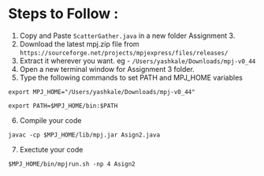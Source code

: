 # Steps to Follow :

1. Copy and Paste ```ScatterGather.java``` in a new folder Assignment 3.
2. Download the latest mpj.zip file from ```https://sourceforge.net/projects/mpjexpress/files/releases/```
3. Extract it wherever you want. eg - ```/Users/yashkale/Downloads/mpj-v0_44```
4. Open a new terminal window for Assignment 3 folder. 
5. Type the following commands to set PATH and MPJ_HOME variables
```
export MPJ_HOME="/Users/yashkale/Downloads/mpj-v0_44"
```
```
export PATH=$MPJ_HOME/bin:$PATH
```
6. Compile your code
```
javac -cp $MPJ_HOME/lib/mpj.jar Asign2.java
```
7. Exectute your code 
```
$MPJ_HOME/bin/mpjrun.sh -np 4 Asign2
```